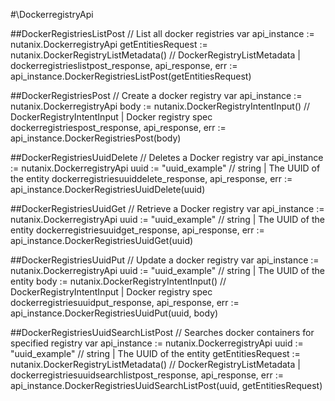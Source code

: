 #\DockerregistryApi

##DockerRegistriesListPost
//  List all docker registries
var api_instance := nutanix.DockerregistryApi
getEntitiesRequest := nutanix.DockerRegistryListMetadata() // DockerRegistryListMetadata |
dockerregistrieslistpost_response, api_response, err := api_instance.DockerRegistriesListPost(getEntitiesRequest)

##DockerRegistriesPost
//  Create a docker registry
var api_instance := nutanix.DockerregistryApi
body := nutanix.DockerRegistryIntentInput() // DockerRegistryIntentInput | Docker registry spec
dockerregistriespost_response, api_response, err := api_instance.DockerRegistriesPost(body)

##DockerRegistriesUuidDelete
//  Deletes a Docker registry
var api_instance := nutanix.DockerregistryApi
uuid := "uuid_example" // string | The UUID of the entity
dockerregistriesuuiddelete_response, api_response, err := api_instance.DockerRegistriesUuidDelete(uuid)

##DockerRegistriesUuidGet
//  Retrieve a Docker registry
var api_instance := nutanix.DockerregistryApi
uuid := "uuid_example" // string | The UUID of the entity
dockerregistriesuuidget_response, api_response, err := api_instance.DockerRegistriesUuidGet(uuid)

##DockerRegistriesUuidPut
//  Update a docker registry
var api_instance := nutanix.DockerregistryApi
uuid := "uuid_example" // string | The UUID of the entity
body := nutanix.DockerRegistryIntentInput() // DockerRegistryIntentInput | Docker registry spec
dockerregistriesuuidput_response, api_response, err := api_instance.DockerRegistriesUuidPut(uuid, body)

##DockerRegistriesUuidSearchListPost
//  Searches docker containers for specified registry
var api_instance := nutanix.DockerregistryApi
uuid := "uuid_example" // string | The UUID of the entity
getEntitiesRequest := nutanix.DockerRegistryListMetadata() // DockerRegistryListMetadata |
dockerregistriesuuidsearchlistpost_response, api_response, err := api_instance.DockerRegistriesUuidSearchListPost(uuid, getEntitiesRequest)
